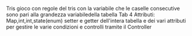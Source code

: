 Tris
    gioco con regole del tris con la variabile che le caselle consecutive sono pari alla
    grandezza variabiledella tabella
Tab
    4 Attributi: Map,int,int,state(enum)
        setter e getter dell'intera tabella e dei vari attributi 
    per gestire le varie condizioni e controlli tramite il Controller
            

